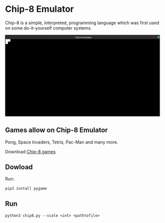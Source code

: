 # Chip-8 Emulator

Chip-8 is a simple, interpreted, programming language which was first used on
some do-it-yourself computer systems.

![Demonstration of chip-8 emulator](demo.gif)

## Games allow on Chip-8 Emulator

Pong, Space Invaders, Tetris, Pac-Man and many more.

Download [Chip-8 games][c8game]

## Dowload

Run:

	pip3 install pygame


## Run

	python3 chip8.py --scale <int> <pathtofile>

[c8game]: https://www.zophar.net/pdroms/chip8/chip-8-games-pack.html
